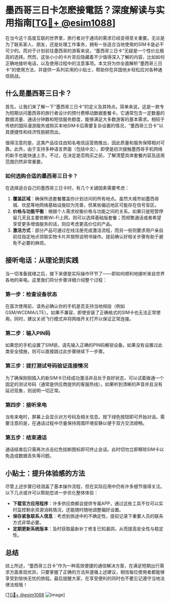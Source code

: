 # 墨西哥三日卡怎麽接電話？深度解读与实用指南[[TG💪+ @esim1088](https://t.me/s/esim1088)]

在当今这个高度互联的世界里，旅行者对于通讯的需求已经变得至关重要。无论是为了联系家人、朋友，还是处理工作事务，拥有一张适合当地使用的SIM卡是必不可少的。而对于计划前往墨西哥的游客来说，“墨西哥三日卡”无疑是一个性价比极高的选择。然而，这张小小的卡片背后隐藏着不少值得深入了解的内容，比如如何正确地接听电话，以及使用过程中的注意事项。本文将为你全面解析“墨西哥三日卡”的使用方法，并提供一系列实用的小贴士，帮助你在异国他乡轻松应对各种通信挑战。

## 什么是墨西哥三日卡？

首先，让我们来了解一下“墨西哥三日卡”的定义及其特点。简单来说，这是一款专为短期访问墨西哥的旅行者设计的预付费移动数据套餐卡。它通常包含一定数量的数据流量、通话分钟数和短信服务额度，能够满足大多数游客的基本需求。相较于传统的国际漫游服务或购买本地SIM卡后需要复杂设置的情况，“墨西哥三日卡”以其便捷性和经济性脱颖而出。

值得注意的是，这类产品往往由知名电信运营商推出，因此质量和服务保障相对可靠。此外，由于支持多种语言界面（包括中文），即使是初次接触墨西哥手机网络的新手也能快速上手。不过，在决定是否购买之前，了解清楚具体套餐内容及适用范围仍然非常重要。

### 如何选购合适的墨西哥三日卡？

在选择适合自己的墨西哥三日卡时，有几个关键因素需要考虑：

1. **覆盖区域**：确保所选套餐覆盖你计划访问的所有地点。虽然大城市如墨西哥城、坎昆等地网络基础设施较为完善，但某些偏远地区可能存在信号盲区。
2. **价格与功能平衡**：根据个人需求权衡价格与功能之间的关系。如果只是短暂停留几天且主要依赖Wi-Fi上网，则可以选择基础版套餐；而频繁通话或者希望享受更多增值服务的话，则应考虑更高价位的产品。
3. **激活方式**：部分产品可通过在线注册完成激活流程，而另一些则要求用户亲自前往指定地点领取实物卡片并按照说明书操作。提前确认好相关步骤有助于避免不必要的麻烦。

## 接听电话：从理论到实践

当一切准备就绪之后，接下来便是实际操作环节了——即如何顺利地接听来自世界各地的来电。这里我们将分步骤详细介绍整个过程：

### 第一步：检查设备状态

在首次使用前，请务必确认你的手机是否支持当地频段（例如GSM/WCDMA/LTE）。如果不兼容，即使安装了正确格式的SIM卡也无法正常使用。同时，建议关闭飞行模式并将网络开关打开以保证正常连接。

### 第二步：输入PIN码

如果您的手机设置了SIM锁，请先输入正确的PIN码解锁设备。如果没有设置过此类安全措施，则可以直接跳过此步骤继续下一步骤。

### 第三步：拨打测试号码验证连接情况

为了确保刚刚插入的新SIM卡已经成功激活并且处于良好状态，可以试着拨通一个固定的测试号码（通常是供应商提供的客服热线）。如果听到清晰的声音并且没有延迟现象，则说明一切正常。

### 第四步：接听来电

当有来电时，屏幕上会显示对方号码及相关信息。按下绿色按钮即可开始对话。需要注意的是，在通话过程中尽量保持周围环境安静以便于双方交流顺畅。

### 第五步：结束通话

通话结束后只需再次点击红色挂断图标即可终止会话。此时切勿立即移除SIM卡以免造成数据丢失等问题。

## 小贴士：提升体验感的方法

尽管上述步骤已经涵盖了基本操作流程，但在实际应用中仍有许多细节值得关注。以下几点或许可以帮助您进一步优化整体体验：

- **下载官方应用程序**：许多供应商都会提供专属APP，通过这些工具不仅可以实时监控剩余资源消耗情况，还能随时随地调整偏好设置。
- **保存紧急联系人信息**：考虑到旅途中的不确定性，提前记录下重要人员的联系方式非常必要。
- **定期更新系统版本**：及时获取最新补丁修复已知漏洞，从而提高安全性与稳定性。

## 总结

综上所述，“墨西哥三日卡”作为一种高效便捷的通信解决方案，在满足短期出行需求方面表现优异。只要掌握了正确的方法并遵循上述建议，相信每位使用者都能够享受到愉快无忧的旅程。最后提醒大家，在享受便利的同时也不要忘记遵守当地法律法规哦！

[[TG💪+ @esim1088](https://t.me/s/esim1088) ![Image](https://i.postimg.cc/4NQfJmqS/Snipaste-2025-05-13-00-14-12.png)]